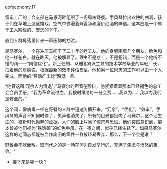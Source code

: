cofeconomy.17

雷诺工厂的工会支部在马恩河畔组织了一场周末野餐。手风琴拉出欢快的曲调，孩子们在草地上追逐嬉戏，空气中弥漫着烤香肠和廉价红酒的味道。这本应是一个属于工人阶级的、安逸的下午。

直到人群角落里传来一声压抑的抽泣。

是马赛尔，一个在冲压车间干了二十年的老工友。他的身旁围着几个朋友，脸色和他一样苍白。就在昨天，他被解雇了。理由不是怠工，不是犯错，而是一个他听不懂的词——“岗位优化”。新上任的、从雅各宾派主导的技术学校毕业的年轻厂长，拍着他的肩膀说，根据最新的效率评估模型，他和另一位同志的工作可以由一个人完成，而他的“劳动产出比”略低一些。

“他管这叫‘冗余人力清退’，”马赛尔的声音在颤抖，他紧紧攥着那本已经褪色的总工会会员手册，“我为革命流过血，我按时缴纳每一分会费……我以为……我以为我们是安全的。”

这个词，像病毒一样在野餐的人群中迅速传播开来。“冗余”，“优化”，“效率”。手风琴的声音不知何时停了，笑声也消失了。所有的目光都投向了马赛尔，这个活生生的、被新时代抛弃的证据。人们的脸上写满了惊愕与恐慌。他们突然意识到，那本曾被他们视为“铁饭碗”的红色手册，在一夜之间，似乎已经生锈了。如果马赛尔这样的老同志都能被当作废旧的零件一样被轻易丢弃，那么，下一个会是谁？

野餐会不欢而散，取而代之的是一场在河边自发举行的、充满了焦虑与愤怒的集会。"

* 接下来是哪一块？
